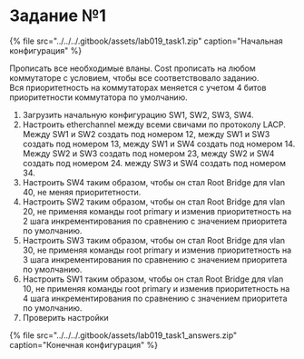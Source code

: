 # Задание №1

{% file src="../../../.gitbook/assets/lab019\_task1.zip" caption="Начальная конфигурация" %}

Прописать все необходимые вланы. Cost прописать на любом коммутаторе с условием, чтобы все соответствовало заданию.  
Вся приоритетность на коммутаторах меняется с учетом 4 битов приоритетности коммутатора по умолчанию.

1. Загрузить начальную конфигурацию SW1, SW2, SW3, SW4.  
2. Настроить etherchannel между всеми свичами по протоколу LACP. Между SW1 и SW2 создать под номером 12, между SW1 и SW3 создать под номером 13, между SW1 и SW4 создать под номером 14. Между SW2 и SW3 создать под номером 23, между SW2 и SW4 создать под номером 24. между SW3 и SW4 создать под номером 34.  
3. Настроить SW4 таким образом, чтобы он стал Root Bridge для vlan 40, не меняя приоритетности.  
4. Настроить SW2 таким образом, чтобы он стал Root Bridge для vlan 20, не применяя команды root primary и изменив приоритетность на 2 шага инкрементирования по сравнению с значением приоритета по умолчанию.  
5. Настроить SW3 таким образом, чтобы он стал Root Bridge для vlan 30, не применяя команды root primary и изменив приоритетность на 3 шага инкрементирования по сравнению с значением приоритета по умолчанию.  
6. Настроить SW1 таким образом, чтобы он стал Root Bridge для vlan 10, не применяя команды root primary и изменив приоритетность на 4 шага инкрементирования по сравнению с значением приоритета по умолчанию.  
7. Проверить настройки  
  


{% file src="../../../.gitbook/assets/lab019\_task1\_answers.zip" caption="Конечная конфигурация" %}

